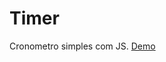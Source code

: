 Timer
==========

Cronometro simples com JS.
<a href="http://rafaelcneves.github.io/timer/" target="_blank">Demo</a>

